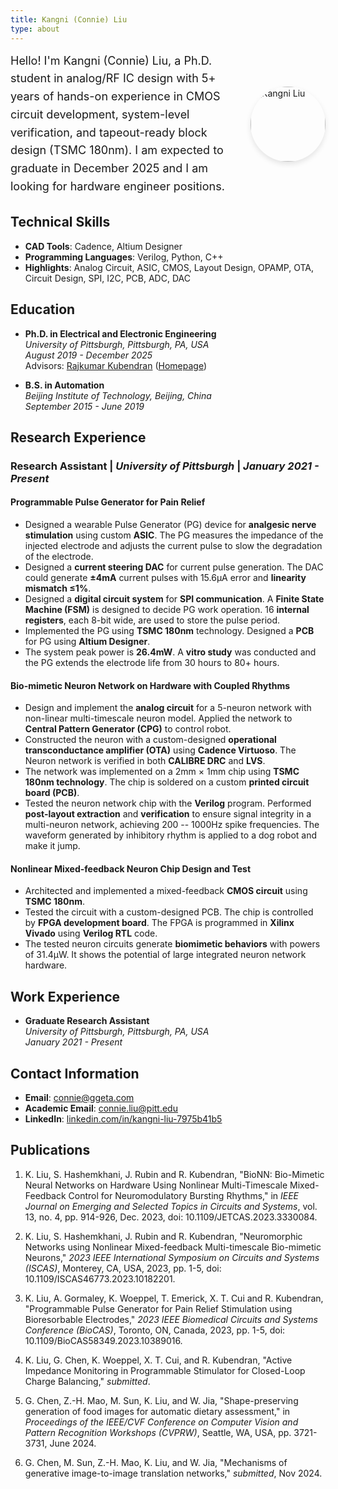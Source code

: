 ```yaml
---
title: Kangni (Connie) Liu
type: about
---
```


<div style="display: flex; align-items: center; gap: 30px; margin-bottom: 20px;">
  <div style="flex: 1;">
    <p style="margin: 0; font-size: 18px; line-height: 1.6;">Hello! I'm Kangni (Connie) Liu, a Ph.D. student in analog/RF IC design with 5+ years of hands-on experience in CMOS circuit development, system-level verification, and tapeout-ready block design (TSMC 180nm). I am expected to graduate in December 2025 and I am looking for hardware engineer positions.</p>
  </div>
  <div style="flex: 0 0 120px;">
    <img src="/images/connie-pitt.jpg" alt="Kangni Liu" style="width: 120px; height: 120px; border-radius: 50%; object-fit: cover; box-shadow: 0 4px 8px rgba(0,0,0,0.1);">
  </div>
</div> 

## Technical Skills

- **CAD Tools**: Cadence, Altium Designer
- **Programming Languages**: Verilog, Python, C++
- **Highlights**: Analog Circuit, ASIC, CMOS, Layout Design, OPAMP, OTA, Circuit Design, SPI, I2C, PCB, ADC, DAC

## Education

- **Ph.D. in Electrical and Electronic Engineering**  
  *University of Pittsburgh, Pittsburgh, PA, USA*  
  *August 2019 - December 2025*  
  Advisors: [Rajkumar Kubendran](https://www.engineering.pitt.edu/people/faculty/rajkumar-kubendran/) ([Homepage](https://www.engineering.pitt.edu/subsites/Labs/enigma-lab/people/))

- **B.S. in Automation**  
  *Beijing Institute of Technology, Beijing, China*  
  *September 2015 - June 2019*

## Research Experience

### Research Assistant | *University of Pittsburgh* | *January 2021 - Present*

#### Programmable Pulse Generator for Pain Relief

- Designed a wearable Pulse Generator (PG) device for **analgesic nerve stimulation** using custom **ASIC**. The PG measures the impedance of the injected electrode and adjusts the current pulse to slow the degradation of the electrode.
- Designed a **current steering DAC** for current pulse generation. The DAC could generate **±4mA** current pulses with 15.6μA error and **linearity mismatch ≤1%**.
- Designed a **digital circuit system** for **SPI communication**. A **Finite State Machine (FSM)** is designed to decide PG work operation. 16 **internal registers**, each 8-bit wide, are used to store the pulse period.
- Implemented the PG using **TSMC 180nm** technology. Designed a **PCB** for PG using **Altium Designer**.
- The system peak power is **26.4mW**. A **vitro study** was conducted and the PG extends the electrode life from 30 hours to 80+ hours.

#### Bio-mimetic Neuron Network on Hardware with Coupled Rhythms

- Design and implement the **analog circuit** for a 5-neuron network with non-linear multi-timescale neuron model. Applied the network to **Central Pattern Generator (CPG)** to control robot.
- Constructed the neuron with a custom-designed **operational transconductance amplifier (OTA)** using **Cadence Virtuoso**. The Neuron network is verified in both **CALIBRE DRC** and **LVS**.
- The network was implemented on a 2mm × 1mm chip using **TSMC 180nm technology**. The chip is soldered on a custom **printed circuit board (PCB)**.
- Tested the neuron network chip with the **Verilog** program. Performed **post-layout extraction** and **verification** to ensure signal integrity in a multi-neuron network, achieving 200 -- 1000Hz spike frequencies. The waveform generated by inhibitory rhythm is applied to a dog robot and make it jump.

#### Nonlinear Mixed-feedback Neuron Chip Design and Test

- Architected and implemented a mixed-feedback **CMOS circuit** using **TSMC 180nm**.
- Tested the circuit with a custom-designed PCB. The chip is controlled by **FPGA development board**. The FPGA is programmed in **Xilinx Vivado** using **Verilog RTL** code.
- The tested neuron circuits generate **biomimetic behaviors** with powers of 31.4μW. It shows the potential of large integrated neuron network hardware.

## Work Experience

- **Graduate Research Assistant**  
  *University of Pittsburgh, Pittsburgh, PA, USA*  
  *January 2021 - Present*

## Contact Information

- **Email**: [connie@ggeta.com](mailto:connie@ggeta.com)
- **Academic Email**: [connie.liu@pitt.edu](mailto:connie.liu@pitt.edu)
- **LinkedIn**: [linkedin.com/in/kangni-liu-7975b41b5](https://www.linkedin.com/in/kangni-liu-7975b41b5/)

## Publications

1. K. Liu, S. Hashemkhani, J. Rubin and R. Kubendran, "BioNN: Bio-Mimetic Neural Networks on Hardware Using Nonlinear Multi-Timescale Mixed-Feedback Control for Neuromodulatory Bursting Rhythms," in *IEEE Journal on Emerging and Selected Topics in Circuits and Systems*, vol. 13, no. 4, pp. 914-926, Dec. 2023, doi: 10.1109/JETCAS.2023.3330084.

2. K. Liu, S. Hashemkhani, J. Rubin and R. Kubendran, "Neuromorphic Networks using Nonlinear Mixed-feedback Multi-timescale Bio-mimetic Neurons," *2023 IEEE International Symposium on Circuits and Systems (ISCAS)*, Monterey, CA, USA, 2023, pp. 1-5, doi: 10.1109/ISCAS46773.2023.10182201.

3. K. Liu, A. Gormaley, K. Woeppel, T. Emerick, X. T. Cui and R. Kubendran, "Programmable Pulse Generator for Pain Relief Stimulation using Bioresorbable Electrodes," *2023 IEEE Biomedical Circuits and Systems Conference (BioCAS)*, Toronto, ON, Canada, 2023, pp. 1-5, doi: 10.1109/BioCAS58349.2023.10389016.

4. K. Liu, G. Chen, K. Woeppel, X. T. Cui, and R. Kubendran, "Active Impedance Monitoring in Programmable Stimulator for Closed-Loop Charge Balancing," *submitted*.

5. G. Chen, Z.-H. Mao, M. Sun, K. Liu, and W. Jia, "Shape-preserving generation of food images for automatic dietary assessment," in *Proceedings of the IEEE/CVF Conference on Computer Vision and Pattern Recognition Workshops (CVPRW)*, Seattle, WA, USA, pp. 3721-3731, June 2024.

6. G. Chen, M. Sun, Z.-H. Mao, K. Liu, and W. Jia, "Mechanisms of generative image-to-image translation networks," *submitted*, Nov 2024.

